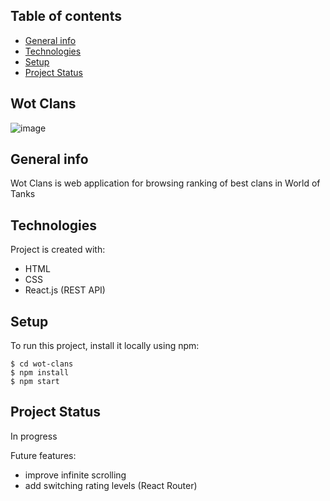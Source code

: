 ## Table of contents
* [General info](#general-info)
* [Technologies](#technologies)
* [Setup](#setup)
* [Project Status](#project-status)


## Wot Clans

![image](https://user-images.githubusercontent.com/46200125/160107790-5e758fc2-49ce-4f01-bd84-40834396377f.png)


## General info
Wot Clans is web application for browsing ranking of best clans in World of Tanks

## Technologies
Project is created with:
* HTML
* CSS
* React.js (REST API)


	
## Setup
To run this project, install it locally using npm:

```
$ cd wot-clans
$ npm install
$ npm start
```

## Project Status

In progress 

Future features:
* improve infinite scrolling
* add switching rating levels (React Router)

